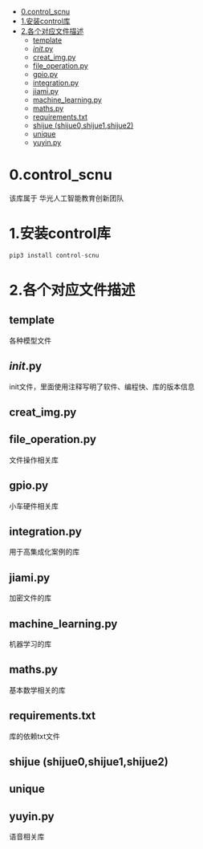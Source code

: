 
- [0.control_scnu](#0control_scnu)
- [1.安装control库](#1安装control库)
- [2.各个对应文件描述](#2各个对应文件描述)
  - [template](#template)
  - [_init_.py](#initpy)
  - [creat_img.py](#creat_imgpy)
  - [file_operation.py](#file_operationpy)
  - [gpio.py](#gpiopy)
  - [integration.py](#integrationpy)
  - [jiami.py](#jiamipy)
  - [machine_learning.py](#machine_learningpy)
  - [maths.py](#mathspy)
  - [requirements.txt](#requirementstxt)
  - [shijue (shijue0,shijue1,shijue2)](#shijue-shijue0shijue1shijue2)
  - [unique](#unique)
  - [yuyin.py](#yuyinpy)
# 0.control_scnu
该库属于 华光人工智能教育创新团队

# 1.安装control库
```python
pip3 install control-scnu
```

# 2.各个对应文件描述
## template
各种模型文件
## _init_.py
init文件，里面使用注释写明了软件、编程快、库的版本信息
## creat_img.py

## file_operation.py
文件操作相关库

## gpio.py
小车硬件相关库

## integration.py
用于高集成化案例的库

## jiami.py
加密文件的库

## machine_learning.py
机器学习的库

## maths.py
基本数学相关的库

## requirements.txt
库的依赖txt文件

## shijue (shijue0,shijue1,shijue2)

## unique

## yuyin.py
语音相关库
